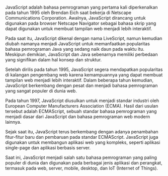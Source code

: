 JavaScript adalah bahasa pemrograman yang pertama kali diperkenalkan pada tahun 1995 oleh Brendan Eich saat bekerja di Netscape Communications Corporation. Awalnya, JavaScript dirancang untuk digunakan pada browser Netscape Navigator sebagai bahasa skrip yang dapat digunakan untuk membuat tampilan web menjadi lebih interaktif.

Pada saat itu, JavaScript dikenal dengan nama LiveScript, namun kemudian diubah namanya menjadi JavaScript untuk memanfaatkan popularitas bahasa pemrograman Java yang sedang naik daun pada waktu itu. Meskipun demikian, JavaScript dan Java sebenarnya memiliki perbedaan yang signifikan dalam hal konsep dan struktur.

Setelah dirilis pada tahun 1995, JavaScript segera mendapatkan popularitas di kalangan pengembang web karena kemampuannya yang dapat membuat tampilan web menjadi lebih interaktif. Dalam beberapa tahun kemudian, JavaScript berkembang dengan pesat dan menjadi bahasa pemrograman yang sangat populer di dunia web.

Pada tahun 1997, JavaScript diusulkan untuk menjadi standar industri oleh European Computer Manufacturers Association (ECMA). Hasil dari usulan tersebut adalah ECMAScript, sebuah standar bahasa pemrograman yang menjadi dasar dari JavaScript dan bahasa pemrograman web modern lainnya.

Sejak saat itu, JavaScript terus berkembang dengan adanya penambahan fitur-fitur baru dan pembaruan pada standar ECMAScript. JavaScript juga digunakan untuk membangun aplikasi web yang kompleks, seperti aplikasi single-page dan aplikasi berbasis server.

Saat ini, JavaScript menjadi salah satu bahasa pemrograman yang paling populer di dunia dan digunakan pada berbagai jenis aplikasi dan perangkat, termasuk pada web, server, mobile, desktop, dan IoT (Internet of Things).
